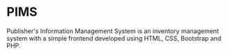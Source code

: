 # PIMS

Publisher's Information Management System is an inventory management system with a simple frontend developed using HTML, CSS, Bootstrap and PHP.